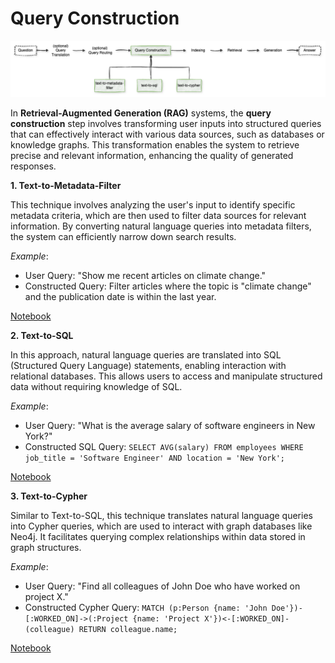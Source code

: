 # Query Construction

![query construction](../images/images-query%20construction.png)

In **Retrieval-Augmented Generation (RAG)** systems, the **query construction** step involves transforming user inputs into structured queries that can effectively interact with various data sources, such as databases or knowledge graphs. This transformation enables the system to retrieve precise and relevant information, enhancing the quality of generated responses.

**1. Text-to-Metadata-Filter**

This technique involves analyzing the user's input to identify specific metadata criteria, which are then used to filter data sources for relevant information. By converting natural language queries into metadata filters, the system can efficiently narrow down search results.

*Example*:
- User Query: "Show me recent articles on climate change."
- Constructed Query: Filter articles where the topic is "climate change" and the publication date is within the last year.

[Notebook](./1%20-%20Text-to-metadata-filter.ipynb)

**2. Text-to-SQL**

In this approach, natural language queries are translated into SQL (Structured Query Language) statements, enabling interaction with relational databases. This allows users to access and manipulate structured data without requiring knowledge of SQL.

*Example*:
- User Query: "What is the average salary of software engineers in New York?"
- Constructed SQL Query: `SELECT AVG(salary) FROM employees WHERE job_title = 'Software Engineer' AND location = 'New York';`

[Notebook](./2%20-%20Text-to-sql.ipynb)

**3. Text-to-Cypher**

Similar to Text-to-SQL, this technique translates natural language queries into Cypher queries, which are used to interact with graph databases like Neo4j. It facilitates querying complex relationships within data stored in graph structures.

*Example*:
- User Query: "Find all colleagues of John Doe who have worked on project X."
- Constructed Cypher Query: `MATCH (p:Person {name: 'John Doe'})-[:WORKED_ON]->(:Project {name: 'Project X'})<-[:WORKED_ON]-(colleague) RETURN colleague.name;`

[Notebook](./3%20-%20Text-to-cypher.ipynb)